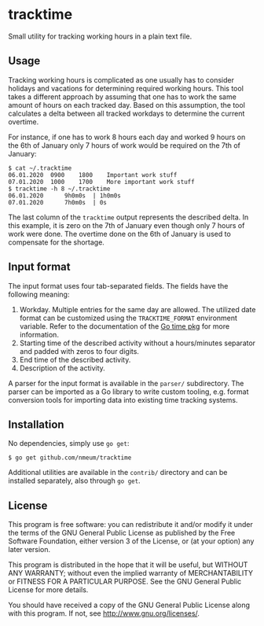 # tracktime

Small utility for tracking working hours in a plain text file.

## Usage

Tracking working hours is complicated as one usually has to consider
holidays and vacations for determining required working hours. This tool
takes a different approach by assuming that one has to work the same
amount of hours on each tracked day. Based on this assumption, the tool
calculates a delta between all tracked workdays to determine the current
overtime.

For instance, if one has to work 8 hours each day and worked 9 hours on
the 6th of January only 7 hours of work would be required on the 7th of
January:

	$ cat ~/.tracktime
	06.01.2020	0900	1800	Important work stuff
	07.01.2020	1000	1700	More important work stuff
	$ tracktime -h 8 ~/.tracktime
	06.01.2020      9h0m0s  | 1h0m0s
	07.01.2020      7h0m0s  | 0s

The last column of the `tracktime` output represents the described
delta. In this example, it is zero on the 7th of January even though
only 7 hours of work were done. The overtime done on the 6th of January
is used to compensate for the shortage.

## Input format

The input format uses four tab-separated fields. The fields have the
following meaning:

1. Workday. Multiple entries for the same day are allowed. The
   utilized date format can be customized using the `TRACKTIME_FORMAT`
   environment variable. Refer to the documentation of the
   [Go time pkg](https://golang.org/pkg/time/#pkg-constants) for more
   information.
2. Starting time of the described activity without a hours/minutes
   separator and padded with zeros to four digits.
3. End time of the described activity.
4. Description of the activity.

A parser for the input format is available in the `parser/`
subdirectory. The parser can be imported as a Go library to write custom
tooling, e.g. format conversion tools for importing data into existing
time tracking systems.

## Installation

No dependencies, simply use `go get`:

	$ go get github.com/nmeum/tracktime

Additional utilities are available in the `contrib/` directory and can
be installed separately, also through `go get`.

## License

This program is free software: you can redistribute it and/or modify it
under the terms of the GNU General Public License as published by the
Free Software Foundation, either version 3 of the License, or (at your
option) any later version.

This program is distributed in the hope that it will be useful, but
WITHOUT ANY WARRANTY; without even the implied warranty of
MERCHANTABILITY or FITNESS FOR A PARTICULAR PURPOSE. See the GNU General
Public License for more details.

You should have received a copy of the GNU General Public License along
with this program. If not, see <http://www.gnu.org/licenses/>.
